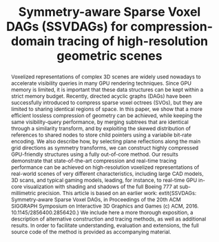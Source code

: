 ---
layout: publication
code: 2017-JCGT-ssvdags
title: "Symmetry-aware Sparse Voxel DAGs (SSVDAGs) for compression-domain tracing of high-resolution geometric scenes"
authors: Alberto Jaspe-Villanueva, Fabio Marton, and Enrico Gobbetti
year: 2017
type: Journal Paper
journal: "Journal of Computer Graphics Techniques"
pub-data: "6(2): 1-30, 2017"
abstract: "Voxelized representations of complex 3D scenes are widely used nowadays to accelerate visibility queries in many GPU rendering techniques. Since GPU memory is limited, it is important that these data structures can be kept within a strict memory budget. Recently, directed acyclic graphs (DAGs) have been successfully introduced to compress sparse voxel octrees (SVOs), but they are limited to sharing identical regions of space. In this paper, we show that a more efficient lossless compression of geometry can be achieved, while keeping the same visibility-query performance, by merging subtrees that are identical through a similarity transform, and by exploiting the skewed distribution of references to shared nodes to store child pointers using a variabile bit-rate encoding. We also describe how, by selecting plane reflections along the main grid directions as symmetry transforms, we can construct highly compressed GPU-friendly structures using a fully out-of-core method. Our results demonstrate that state-of-the-art compression and real-time tracing performance can be achieved on high-resolution voxelized representations of real-world scenes of very different characteristics, including large CAD models, 3D scans, and typical gaming models, leading, for instance, to real-time GPU in-core visualization with shading and shadows of the full Boeing 777 at sub-millimetric precision. This article is based on an earlier work: 	extit{SSVDAGs: Symmetry-aware Sparse Voxel DAGs, in Proceedings of the 20th ACM SIGGRAPH Symposium on Interactive 3D Graphics and Games (c) ACM, 2016. 10.1145/2856400.2856420.} We include here a more thorough exposition, a description of alternative construction and tracing methods, as well as additional results. In order to facilitate understanding, evaluation and extensions, the full source code of the method is provided as accompanying material."
projects: 
 - Massive models
publisher_link: https://jcgt.org/published/0006/02/01/
lab_website: http://vic.crs4.it/vic/cgi-bin/bib-page.cgi?id=%27Jaspe:2017:SSV%27
youtube: foYPjPKFKWw
bibtex: "@Article{Jaspe:2017:SSV,\n
    author = {Alberto Jaspe-Villanueva and Fabio Marton and Enrico Gobbetti},\n
    title = {{Symmetry-aware Sparse Voxel DAGs} ({SSVDAGs}) for compression-domain tracing of high-resolution geometric scenes},\n
    journal = {Journal of Computer Graphics Techniques},\n
    volume = {6},\n
    number = {2},\n
    pages = {1--30},\n
    year = {2017},\n
    issn = {2331-7418},\n
    url = {http://vic.crs4.it/vic/cgi-bin/bib-page.cgi?id='Jaspe:2017:SSV'},\n
}" 

---